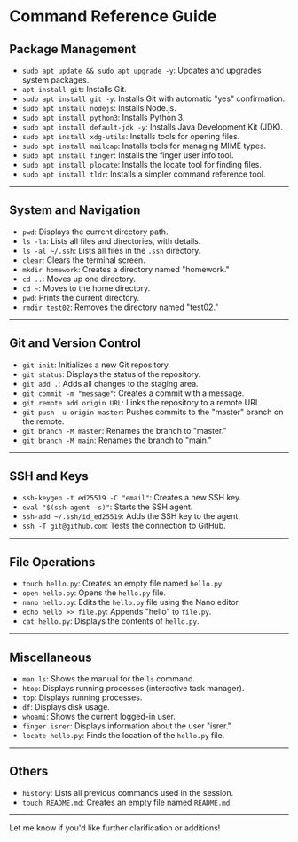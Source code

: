 # Command Reference Guide

## Package Management
- `sudo apt update && sudo apt upgrade -y`: Updates and upgrades system packages.
- `apt install git`: Installs Git.
- `sudo apt install git -y`: Installs Git with automatic "yes" confirmation.
- `sudo apt install nodejs`: Installs Node.js.
- `sudo apt install python3`: Installs Python 3.
- `sudo apt install default-jdk -y`: Installs Java Development Kit (JDK).
- `sudo apt install xdg-utils`: Installs tools for opening files.
- `sudo apt install mailcap`: Installs tools for managing MIME types.
- `sudo apt install finger`: Installs the finger user info tool.
- `sudo apt install plocate`: Installs the locate tool for finding files.
- `sudo apt install tldr`: Installs a simpler command reference tool.

--------------

## System and Navigation
- `pwd`: Displays the current directory path.
- `ls -la`: Lists all files and directories, with details.
- `ls -al ~/.ssh`: Lists all files in the `.ssh` directory.
- `clear`: Clears the terminal screen.
- `mkdir homework`: Creates a directory named "homework."
- `cd ..`: Moves up one directory.
- `cd ~`: Moves to the home directory.
- `pwd`: Prints the current directory.
- `rmdir test02`: Removes the directory named "test02."

---

## Git and Version Control
- `git init`: Initializes a new Git repository.
- `git status`: Displays the status of the repository.
- `git add .`: Adds all changes to the staging area.
- `git commit -m "message"`: Creates a commit with a message.
- `git remote add origin URL`: Links the repository to a remote URL.
- `git push -u origin master`: Pushes commits to the "master" branch on the remote.
- `git branch -M master`: Renames the branch to "master."
- `git branch -M main`: Renames the branch to "main."

---

## SSH and Keys
- `ssh-keygen -t ed25519 -C "email"`: Creates a new SSH key.
- `eval "$(ssh-agent -s)"`: Starts the SSH agent.
- `ssh-add ~/.ssh/id_ed25519`: Adds the SSH key to the agent.
- `ssh -T git@github.com`: Tests the connection to GitHub.

---

## File Operations
- `touch hello.py`: Creates an empty file named `hello.py`.
- `open hello.py`: Opens the `hello.py` file.
- `nano hello.py`: Edits the `hello.py` file using the Nano editor.
- `echo hello >> file.py`: Appends "hello" to `file.py`.
- `cat hello.py`: Displays the contents of `hello.py`.

---

## Miscellaneous
- `man ls`: Shows the manual for the `ls` command.
- `htop`: Displays running processes (interactive task manager).
- `top`: Displays running processes.
- `df`: Displays disk usage.
- `whoami`: Shows the current logged-in user.
- `finger isrer`: Displays information about the user "isrer."
- `locate hello.py`: Finds the location of the `hello.py` file.

---

## Others
- `history`: Lists all previous commands used in the session.
- `touch README.md`: Creates an empty file named `README.md`.

---

Let me know if you'd like further clarification or additions!

